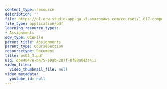 ```yaml
---
content_type: resource
description: ''
file: https://ol-ocw-studio-app-qa.s3.amazonaws.com/courses/1-017-computing-and-data-analysis-for-environmental-applications-fall-2003/dbe4047eb475e9ab207f0f98a0d2a411_ps03_3.pdf
file_type: application/pdf
learning_resource_types:
- Assignments
ocw_type: OCWFile
parent_title: Assignments
parent_type: CourseSection
resourcetype: Document
title: ps03_3.pdf
uid: dbe4047e-b475-e9ab-207f-0f98a0d2a411
video_files:
  video_thumbnail_file: null
video_metadata:
  youtube_id: null
---
```

